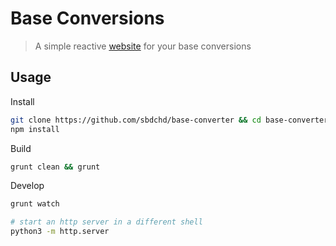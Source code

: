 # Base Conversions

> A simple reactive [website](http://dignam.xyz/base-converter/) for your base conversions

## Usage

Install

```bash
git clone https://github.com/sbdchd/base-converter && cd base-converter
npm install
```

Build

```bash
grunt clean && grunt
```

Develop

```bash
grunt watch
```

```bash
# start an http server in a different shell
python3 -m http.server
```
